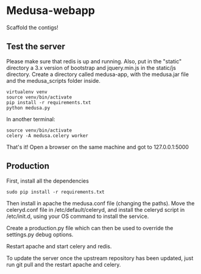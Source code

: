 Medusa-webapp
=============

Scaffold the contigs!

Test the server
---------------

Please make sure that redis is up and running.
Also, put in the "static" directory a 3.x version of bootstrap and jquery.min.js in the static/js directory.
Create a directory called medusa-app, with the medusa.jar file and the medusa_scripts folder inside.

    virtualenv venv
    source venv/bin/activate
    pip install -r requirements.txt
    python medusa.py

In another terminal:
    
    source venv/bin/activate
    celery -A medusa.celery worker

That's it! Open a browser on the same machine and got to 127.0.0.1:5000

Production
----------

First, install all the dependencies

    sudo pip install -r requirements.txt

Then install in apache the medusa.conf file (changing the paths).
Move the celeryd.conf file in /etc/default/celeryd, and install the celeryd script in /etc/init.d, using your OS command to install the service.

Create a production.py file which can then be used to override the settings.py debug options.

Restart apache and start celery and redis.

To update the server once the upstream repository has been updated, just run git pull and the restart apache and celery.
